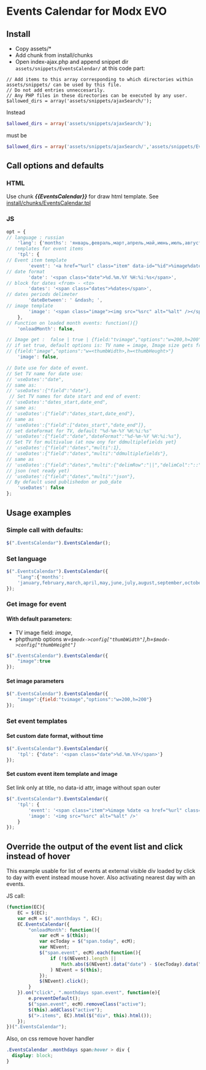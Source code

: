 # Events Calendar for Modx EVO

## Install

- Copy assets/* 
- Add chunk from install/chunks 
- Open index-ajax.php and append snippet dir `assets/snippets/EventsCalendar/` at this code part:
```
// Add items to this array corresponding to which directories within assets/snippets/ can be used by this file.
// Do not add entries unneccesarily.
// Any PHP files in these directories can be executed by any user.
$allowed_dirs = array('assets/snippets/ajaxSearch/'); 
```
Instead 
```php
$allowed_dirs = array('assets/snippets/ajaxSearch/');
```
must be
```php
$allowed_dirs = array('assets/snippets/ajaxSearch/','assets/snippets/EventsCalendar/');
```

## Call options and defaults

### HTML

Use chunk ***{{EventsCalendar}}*** for draw html template.
See [install/chunks/EventsCalendar.tpl](install/chunks/EventsCalendar.tpl)

### JS

```javascript
opt = {
// language : russian
	'lang': {'months': 'январь,февраль,март,апрель,май,июнь,июль,август,сентябрь,октябрь,ноябрь,декабрь'.split(",")},
// templates for event items
	'tpl': {
// Event item template
		'event': '<a href="%url" class="item" data-id="%id">%image%date<span class="title">%title</span></a>',
// date format
		'date': '<span class="date">%d.%m.%Y %H:%i:%s</span>',
// block for dates <from> - <to>
		'dates': '<span class="dates">%dates</span>',
// dates periods delimeter 
		'dateBetween': ' &ndash; ',
// image template
		'image': '<span class="image"><img src="%src" alt="%alt" /></span>'
	},
// Function on loaded month events: function(){}
	'onloadMonth': false,

// Image get :  false | true | {field:"tvimage","options":"w=200,h=200"}
// if set true, default options is: TV name = image, Image size gets from modx->config 
// {field:"image","options":"w=<thumbWidth>,h=<thumbHeught>"} 
	'image': false,

// Date use for date of event.
// Set TV name for date use: 
// 'useDates':"date",
// same as:
// 'useDates':{"field":"date"},
 // Set TV names for date start and end of event: 
// 'useDates':"dates_start,date_end", 
// same as:
// 'useDates':{"field":"dates_start,date_end"},
// same as
// 'useDates':{"field":["dates_start","date_end"]},
// set dateFormat for TV, default "%d-%m-%Y %H:%i:%s"
// 'useDates':{"field":"date","dateFormat":"%d-%m-%Y %H:%i:%s"},
// Set TV for multivalue (at now ony for ddmultiplefields yet}
// 'useDates':{"field":"dates","multi":1}, 
// 'useDates':{"field":"dates","multi":"ddmultiplefields"}, 
// same as
// 'useDates':{"field":"dates","multi":{"delimRow":"||","delimCol":"::"}},
// json (not ready yet)
// 'useDates':{"field":"dates","multi":"json"},
// By default used publishedon or pub_date
	'useDates': false
};
```

## Usage examples

### Simple call with defaults:

```javascript
$(".EventsCalendar").EventsCalendar();
```

### Set language

```javascript
$(".EventsCalendar").EventsCalendar({
	"lang":{'months':
	'january,february,march,april,may,june,july,august,september,october,november,december'.split(",")}
});

```

### Get image for event

#### With default parameters: 
 - TV image field: *image*,
 - phpthumb options *w=`$modx->config["thumbWidth"]`,h=`$modx->config["thumbHeight"]`*

```javascript
$(".EventsCalendar").EventsCalendar({
	"image":true
});
```

#### Set image parameters

```javascript
$(".EventsCalendar").EventsCalendar({
	"image":{field:"tvimage","options":"w=200,h=200"}
});
```

### Set event templates

#### Set custom date format, without time 

```javascript
$(".EventsCalendar").EventsCalendar({
	'tpl': {"date": '<span class="date">%d.%m.%Y</span>'}
});
``` 
#### Set custom event item template and image

Set link only at title, no data-id attr, image without span outer

```javascript
$(".EventsCalendar").EventsCalendar({
	'tpl': {
		'event': '<span class="item">%image %date <a href="%url" class="item" class="title">%title</a></span>',
		'image': '<img src="%src" alt="%alt" />'
	}
});


```

## Override the output of the event list and click instead of hover

This example usable for list of events at external visible div loaded by click to day with event instead mouse hover. Also activating nearest day with an events.

JS call:
```javascript
(function(EC){
	EC = $(EC);
	var ecM = $(".monthdays ", EC);
	EC.EventsCalendar({
		"onloadMonth": function(){
			var ecM = $(this);
			var ecToday = $("span.today", ecM);
			var NEvent;
			$("span.event", ecM).each(function(){
				if (!$(NEvent).length ||
					Math.abs($(NEvent).data("date") - $(ecToday).data("date")) > Math.abs($(this).data("date") - $(ecToday).data("date"))
				) NEvent = $(this);
			});
			$(NEvent).click();
		}
	}).on("click", ".monthdays span.event", function(e){
		e.preventDefault();
		$("span.event", ecM).removeClass("active");
		$(this).addClass("active");
		$(">.items", EC).html($("div", this).html());
	});
})(".EventsCalendar");

```

Also, on css remove hover handler

```css
.EventsCalendar .monthdays span:hover > div {
  display: block;
}
```
